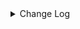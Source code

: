 <details><summary> Change Log </summary>

| Change | Commit | Version |
| --- | --- | --- |
|[Improve][File] Add row_delimiter options into text file sink (#9017)|https://github.com/apache/seatunnel/commit/92aa855a34| dev |
|Revert &quot; [improve] update localfile connector config&quot; (#9018)|https://github.com/apache/seatunnel/commit/cdc79e13ad|2.3.10|
| [improve] update localfile connector config (#8765)|https://github.com/apache/seatunnel/commit/def369a85f|2.3.10|
|[Feature][Connector-V2] Add `filename_extension` parameter for read/write file (#8769)|https://github.com/apache/seatunnel/commit/78b23c0ef5|2.3.10|
|[Improve] restruct connector common options (#8634)|https://github.com/apache/seatunnel/commit/f3499a6eeb|2.3.10|
|[Feature][Connector-V2] Support create emtpy file when no data (#8543)|https://github.com/apache/seatunnel/commit/275db78918|2.3.10|
|[Feature][Connector-V2] Support single file mode in file sink (#8518)|https://github.com/apache/seatunnel/commit/e893deed50|2.3.10|
|[Feature][File] Support config null format for text file read (#8109)|https://github.com/apache/seatunnel/commit/2dbf02df47|2.3.9|
|[Improve][API] Unified tables_configs and table_list (#8100)|https://github.com/apache/seatunnel/commit/84c0b8d660|2.3.9|
|[Feature][Restapi] Allow metrics information to be associated to logical plan nodes (#7786)|https://github.com/apache/seatunnel/commit/6b7c53d03c|2.3.9|
|[Improve][Connector-V2] Support read archive compress file (#7633)|https://github.com/apache/seatunnel/commit/3f98cd8a16|2.3.8|
|[Improve] Added OSSFileCatalog and it&#x27;s factory (#7458)|https://github.com/apache/seatunnel/commit/9006a205db|2.3.8|
|[Improve][Connector] Add multi-table sink option check (#7360)|https://github.com/apache/seatunnel/commit/2489f6446b|2.3.7|
|[Feature][Core] Support using upstream table placeholders in sink options and auto replacement (#7131)|https://github.com/apache/seatunnel/commit/c4ca74122c|2.3.6|
|[Improve][Files] Support write fixed/timestamp as int96 of parquet (#6971)|https://github.com/apache/seatunnel/commit/1a48a9c493|2.3.6|
|[Chore] Fix `file` spell errors (#6606)|https://github.com/apache/seatunnel/commit/2599d3b736|2.3.5|
|[Fix][Connector-V2] Fix connector support SPI but without no args constructor (#6551)|https://github.com/apache/seatunnel/commit/5f3c9c36a5|2.3.5|
|Add support for XML file type to various file connectors such as SFTP, FTP, LocalFile, HdfsFile, and more. (#6327)|https://github.com/apache/seatunnel/commit/ec533ecd9a|2.3.5|
|[Feature][OssFile Connector] Make Oss implement source factory and sink factory (#6062)|https://github.com/apache/seatunnel/commit/1a8e9b4554|2.3.4|
|[Refactor][File Connector] Put Multiple Table File API to File Base Module (#6033)|https://github.com/apache/seatunnel/commit/c324d663b4|2.3.4|
|[Hotfix][Oss File Connector] fix oss connector can not run bug (#6010)|https://github.com/apache/seatunnel/commit/755bc2a730|2.3.4|
|Support using multiple hadoop account (#5903)|https://github.com/apache/seatunnel/commit/d69d88d1aa|2.3.4|
|[Improve][Common] Introduce new error define rule (#5793)|https://github.com/apache/seatunnel/commit/9d1b2582b2|2.3.4|
|[Improve][connector-file] unifiy option between file source/sink and update document (#5680)|https://github.com/apache/seatunnel/commit/8d87cf8fc4|2.3.4|
|[Feature] Support `LZO` compress on File Read (#5083)|https://github.com/apache/seatunnel/commit/a4a1901096|2.3.4|
|[Feature][Connector-V2][File] Support read empty directory (#5591)|https://github.com/apache/seatunnel/commit/1f58f224a0|2.3.4|
|Support config column/primaryKey/constraintKey in schema (#5564)|https://github.com/apache/seatunnel/commit/eac76b4e50|2.3.4|
|[Feature] [File Connector]optionrule FILE_FORMAT_TYPE is text/csv ,add parameter BaseSinkConfig.ENABLE_HEADER_WRITE: #5566 (#5567)|https://github.com/apache/seatunnel/commit/0e02db768d|2.3.4|
|[Feature][Connector V2][File] Add config of &#x27;file_filter_pattern&#x27;, which used for filtering files. (#5153)|https://github.com/apache/seatunnel/commit/a3c13e59eb|2.3.3|
|[Fix][Connector-V2] Fix file-oss config check bug and amend file-oss-jindo factoryIdentifier (#4581)|https://github.com/apache/seatunnel/commit/5c4f17df20|2.3.2|
| [Feature][ConnectorV2]add file excel sink and source (#4164)|https://github.com/apache/seatunnel/commit/e3b97ae5d2|2.3.2|
|Change file type to file_format_type in file source/sink (#4249)|https://github.com/apache/seatunnel/commit/973a2fae3c|2.3.1|
|Merge branch &#x27;dev&#x27; into merge/cdc|https://github.com/apache/seatunnel/commit/4324ee1912|2.3.1|
|[Improve][Project] Code format with spotless plugin.|https://github.com/apache/seatunnel/commit/423b583038|2.3.1|
|[improve][api] Refactoring schema parse (#4157)|https://github.com/apache/seatunnel/commit/b2f573a13e|2.3.1|
|[Improve][build] Give the maven module a human readable name (#4114)|https://github.com/apache/seatunnel/commit/d7cd601051|2.3.1|
|[Improve][Project] Code format with spotless plugin. (#4101)|https://github.com/apache/seatunnel/commit/a2ab166561|2.3.1|
|[Feature][Connector-V2][File] Support compress (#3899)|https://github.com/apache/seatunnel/commit/55602f6b1c|2.3.1|
|[Feature][Connector] add get source method to all source connector (#3846)|https://github.com/apache/seatunnel/commit/417178fb84|2.3.1|
|[Improve][Connector-V2][File] Improve file connector option rule and document (#3812)|https://github.com/apache/seatunnel/commit/bd76077669|2.3.1|
|[Hotfix][OptionRule] Fix option rule about all connectors (#3592)|https://github.com/apache/seatunnel/commit/226dc6a119|2.3.0|
|[Improve][Connector-V2][File] Unified excetion for file source &amp; sink connectors (#3525)|https://github.com/apache/seatunnel/commit/031e8e263c|2.3.0|
|[Feature][Connector-V2][File] Add option and factory for file connectors (#3375)|https://github.com/apache/seatunnel/commit/db286e8631|2.3.0|
|[Improve][Connector-V2][File] Improve code structure (#3238)|https://github.com/apache/seatunnel/commit/dd5c353881|2.3.0|
|[Connector-V2] [ElasticSearch] Add ElasticSearch Source/Sink Factory (#3325)|https://github.com/apache/seatunnel/commit/38254e3f26|2.3.0|
|[Improve][Connector-V2][File] Support parse field from file path (#2985)|https://github.com/apache/seatunnel/commit/0bc12085c2|2.3.0-beta|
|[Improve][connector][file] Support user-defined schema for reading text file (#2976)|https://github.com/apache/seatunnel/commit/1c05ee0d7e|2.3.0-beta|
|[Improve][Connector] Improve write parquet (#2943)|https://github.com/apache/seatunnel/commit/8fd966394b|2.3.0-beta|
|[Fix][Connector-V2] Fix HiveSource Connector read orc table error (#2845)|https://github.com/apache/seatunnel/commit/61720306e7|2.2.0-beta|
|[Improve][Connector-V2] Improve read parquet (#2841)|https://github.com/apache/seatunnel/commit/e19bc82f9b|2.2.0-beta|
|[Feature][Connector-V2] Add oss sink (#2629)|https://github.com/apache/seatunnel/commit/bb2ad40487|2.2.0-beta|
|[#2606]Dependency management split (#2630)|https://github.com/apache/seatunnel/commit/fc047be69b|2.2.0-beta|
|[chore][connector-common] Rename SeatunnelSchema to SeaTunnelSchema (#2538)|https://github.com/apache/seatunnel/commit/7dc2a27388|2.2.0-beta|
|[Feature][Connector-V2] Add oss source connector (#2467)|https://github.com/apache/seatunnel/commit/712b77744e|2.2.0-beta|

</details>
